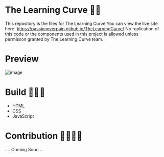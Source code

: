 # The Learning Curve 🐱‍👤
This repository is the files for The Learning Curve
  You can view the live site here: https://passionoverpain.github.io/TheLearningCurve/
  No replication of this code or the components used in this project is allowed unless permisson granted by The Learning Curve team.

  # Preview
  ![image](https://github.com/user-attachments/assets/9f3d9621-abd4-49fd-b9f6-d216d7e46e06)

  
# Build 👷🏿‍♂️
<ul>
  <li>HTML</li>
  <li>CSS</li>
  <li>JavaScript</li>
</ul>

# Contribution 🤝🏿🤝🏼
.... Coming Soon ...
